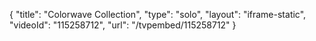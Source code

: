 {
    "title": "Colorwave Collection",
    "type": "solo",
    "layout": "iframe-static",
    "videoId": "115258712",
    "url": "\/tvpembed\/115258712"
}
